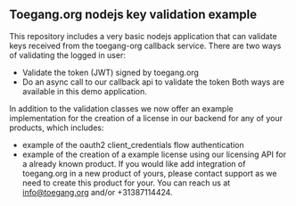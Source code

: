 ## Toegang.org nodejs key validation example ##

This repository includes a very basic nodejs application that can validate keys received from the toegang-org callback service.
There are two ways of validating the logged in user:
* Validate the token (JWT) signed by toegang.org
* Do an async call to our callback api to validate the token
Both ways are available in this demo application.

In addition to the validation classes we now offer an example
implementation for the creation of a license in our backend for any of your products, which includes:
* example of the oauth2 client_credentials flow authentication
* example of the creation of a example license using our licensing API for a already known product.
If you would like add integration of toegang.org in a new product of yours,
please contact support as we need to create this product for your. You can reach us at info@toegang.org and/or +31387114424.
